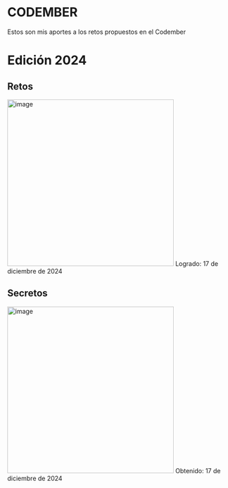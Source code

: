 # CODEMBER
Estos son mis aportes a los retos propuestos en el Codember

# Edición 2024

## Retos
<img width="378" alt="image" src="https://github.com/user-attachments/assets/40fa85a1-1fb2-4a1b-be81-584846b0dabf" />
Logrado: 17 de diciembre de 2024

## Secretos
<img width="378" alt="image" src="https://github.com/user-attachments/assets/7b7bb68d-722c-4b01-bc21-e1e55124edfc" />
Obtenido: 17 de diciembre de 2024
